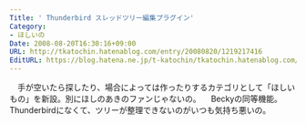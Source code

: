 ```yaml
---
Title: ' Thunderbird スレッドツリー編集プラグイン'
Category:
- ほしいの
Date: 2008-08-20T16:30:16+09:00
URL: http://tkatochin.hatenablog.com/entry/20080820/1219217416
EditURL: https://blog.hatena.ne.jp/t-katochin/tkatochin.hatenablog.com/atom/entry/6653586347154754569
---
```


　手が空いたら探したり、場合によっては作ったりするカテゴリとして「ほしいもの」を新設。別にほしのあきのファンじゃないの。
　Beckyの同等機能。Thunderbirdになくて、ツリーが整理できないのがいつも気持ち悪いの。
